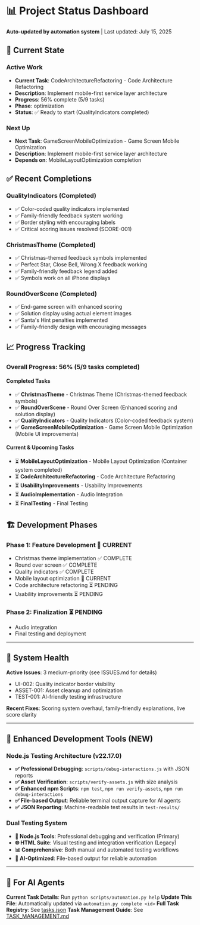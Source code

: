 # 📊 Project Status Dashboard

**Auto-updated by automation system** | Last updated: July 15, 2025

## 🎯 Current State

### **Active Work**
- **Current Task**: CodeArchitectureRefactoring - Code Architecture Refactoring
- **Description**: Implement mobile-first service layer architecture
- **Progress**: 56% complete (5/9 tasks)
- **Phase**: optimization
- **Status**: ✅ Ready to start (QualityIndicators completed)

### **Next Up**
- **Next Task**: GameScreenMobileOptimization - Game Screen Mobile Optimization
- **Description**: Implement mobile-first service layer architecture
- **Depends on**: MobileLayoutOptimization completion

## ✅ Recent Completions

### **QualityIndicators** (Completed)
- ✅ Color-coded quality indicators implemented
- ✅ Family-friendly feedback system working
- ✅ Border styling with encouraging labels
- ✅ Critical scoring issues resolved (SCORE-001)

### **ChristmasTheme** (Completed)
- ✅ Christmas-themed feedback symbols implemented
- ✅ Perfect Star, Close Bell, Wrong X feedback working
- ✅ Family-friendly feedback legend added
- ✅ Symbols work on all iPhone displays

### **RoundOverScene** (Completed)
- ✅ End-game screen with enhanced scoring
- ✅ Solution display using actual element images
- ✅ Santa's Hint penalties implemented
- ✅ Family-friendly design with encouraging messages

## 📈 Progress Tracking

### **Overall Progress**: 56% (5/9 tasks completed)

#### **Completed Tasks**
- ✅ **ChristmasTheme** - Christmas Theme (Christmas-themed feedback symbols)
- ✅ **RoundOverScene** - Round Over Screen (Enhanced scoring and solution display)
- ✅ **QualityIndicators** - Quality Indicators (Color-coded feedback system)
- ✅ **GameScreenMobileOptimization** - Game Screen Mobile Optimization (Mobile UI improvements)

#### **Current & Upcoming Tasks**
- ⏳ **MobileLayoutOptimization** - Mobile Layout Optimization (Container system completed)
- ⏳ **CodeArchitectureRefactoring** - Code Architecture Refactoring
- ⏳ **UsabilityImprovements** - Usability Improvements
- ⏳ **AudioImplementation** - Audio Integration
- ⏳ **FinalTesting** - Final Testing

## 🏗️ Development Phases

### **Phase 1: Feature Development** 🔄 CURRENT
- Christmas theme implementation ✅ COMPLETE
- Round over screen ✅ COMPLETE
- Quality indicators ✅ COMPLETE
- Mobile layout optimization 🔄 CURRENT
- Code architecture refactoring ⏳ PENDING
- Usability improvements ⏳ PENDING

### **Phase 2: Finalization** ⏳ PENDING
- Audio integration
- Final testing and deployment

---

## 🚨 System Health

**Active Issues**: 3 medium-priority (see ISSUES.md for details)
- UI-002: Quality indicator border visibility  
- ASSET-001: Asset cleanup and optimization
- TEST-001: AI-friendly testing infrastructure

**Recent Fixes**: Scoring system overhaul, family-friendly explanations, live score clarity

---

## 🔧 Enhanced Development Tools (NEW)

### **Node.js Testing Architecture** (v22.17.0)
- **✅ Professional Debugging**: `scripts/debug-interactions.js` with JSON reports
- **✅ Asset Verification**: `scripts/verify-assets.js` with size analysis  
- **✅ Enhanced npm Scripts**: `npm test`, `npm run verify-assets`, `npm run debug-interactions`
- **✅ File-based Output**: Reliable terminal output capture for AI agents
- **✅ JSON Reporting**: Machine-readable test results in `test-results/`

### **Dual Testing System**
- **🔧 Node.js Tools**: Professional debugging and verification (Primary)
- **🌐 HTML Suite**: Visual testing and integration verification (Legacy)
- **📊 Comprehensive**: Both manual and automated testing workflows
- **🤖 AI-Optimized**: File-based output for reliable automation

---

## 🤖 For AI Agents

**Current Task Details**: Run `python scripts/automation.py help`
**Update This File**: Automatically updated via `automation.py complete <id>`
**Full Task Registry**: See [tasks.json](tasks.json)
**Task Management Guide**: See [TASK_MANAGEMENT.md](TASK_MANAGEMENT.md)
